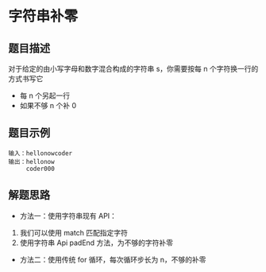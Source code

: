 # 字符串补零

## 题目描述

对于给定的由小写字母和数字混合构成的字符串 s，你需要按每 n 个字符换一行的方式书写它

- 每 n 个另起一行
- 如果不够 n 个补 0

## 题目示例

```
输入：hellonowcoder
输出：hellonow
     coder000
```

## 解题思路

- 方法一：使用字符串现有 API：

1. 我们可以使用 match 匹配指定字符
2. 使用字符串 Api padEnd 方法，为不够的字符补零

- 方法二：使用传统 for 循环，每次循环步长为 n，不够的补零
